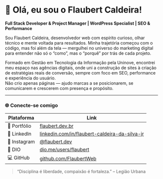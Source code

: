 # 👋 Olá, eu sou o Flaubert Caldeira!

**Full Stack Developer & Project Manager | WordPress Specialist | SEO & Performance**

Sou Flaubert Caldeira, desenvolvedor web com espírito curioso, olhar técnico e mente voltada para resultados. Minha trajetória começou com o código, mas foi além da tela — mergulhei no universo do marketing digital para entender não só o “como”, mas o “porquê” por trás de cada projeto.

Formado em Gestão em Tecnologia da Informação pela Uninove, encontrei meu espaço nas agências digitais, onde uni a construção de sites à criação de estratégias reais de conversão, sempre com foco em SEO, performance e experiência do usuário.  
Não crio apenas páginas — ajudo marcas a se posicionarem, se comunicarem e crescerem com presença e propósito.

--- 

### 🌐 Conecte-se comigo

| Plataforma    | Link                                                                 |
|---------------|----------------------------------------------------------------------|
| 🔗 Portfólio   | [flaubert.dev.br](http://flaubert.dev.br/)                          |
| 💼 LinkedIn   | [linkedin.com/in/flaubert-caldeira-da-silva-jr](https://www.linkedin.com/in/flaubert-caldeira-da-silva-jr/) |
| 📸 Instagram  | [@flaubert.dev](https://www.instagram.com/flaubert.dev/)            |
| 🧠 DIO        | [dio.me/users/flaubert](https://www.dio.me/users/flaubert)          |
| 💻 GitHub     | [github.com/FlaubertWeb](https://github.com/FlaubertWeb)            |


> “Disciplina é liberdade, compaixão é fortaleza.” – Legião Urbana

